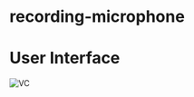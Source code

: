 # recording-microphone

# User Interface 
![VC](https://github.com/jodyngo/UAV-streaming/assets/24819547/c90af606-f8c1-4a45-aa45-a93917aac625)
